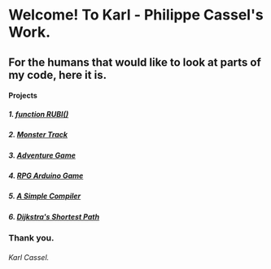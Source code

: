 # Welcome! To Karl - Philippe Cassel's Work.

## For the humans that would like to look at parts of my code, here it is. 

#### Projects

##### 1. [function RUBI()](https://github.com/InvaderZim19/functionRUBI)

##### 2. [Monster Track](https://github.com/InvaderZim19/ucsc_hack2015)

##### 3. [Adventure Game](https://github.com/InvaderZim19/adv-enture)

##### 4. [RPG Arduino Game](https://github.com/InvaderZim19/rpg-arduino-adv)

##### 5. [A Simple Compiler](https://github.com/InvaderZim19/com-piler)

##### 6. [Dijkstra's Shortest Path](https://github.com/InvaderZim19/dijkstras-shortest-path)

### Thank you.

###### Karl Cassel.
